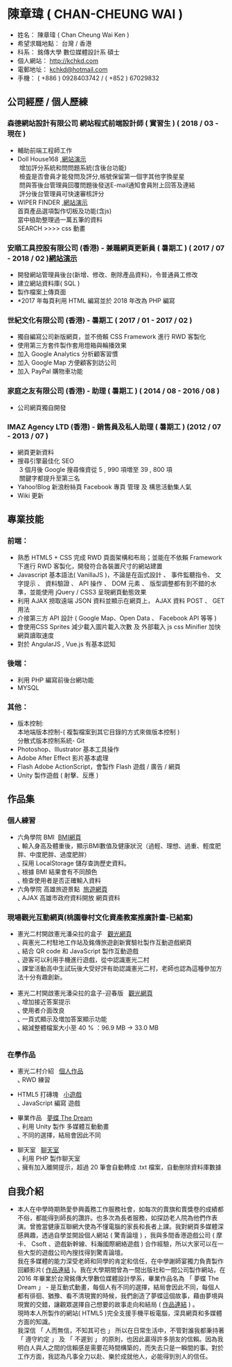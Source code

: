 # 陳章瑋 ( CHAN-CHEUNG WAI ) 

* 姓名： 陳章瑋 ( Chan Cheung Wai Ken )
* 希望求職地點： 台灣 / 香港
* 科系： 銘傳大學 數位媒體設計系 碩士
* 個人網站： http://kchkd.com
* 電郵地址： kchkd@hotmail.com
* 手機： ( +886 ) 0928403742 / ( +852 ) 67029832
## 公司經歷 / 個人歷練

### 森德網站設計有限公司 網站程式前端設計師 ( 實習生 ) ( 2018 / 03 - 現在 ) 
* 輔助前端工程師工作
* Doll House168 ,<a href="http://www.isex.tw/product_in.php?id=91/ " target="_blank">網站演示</a><br>
  增加評分系統和問問題系統(含後台功能)<br>
  檢査是否會員才能發問及評分,帳號保留第一個字其他字換星星<br>
  問與答後台管理員回覆問題後發送E-mail通知會員附上回答及連結<br>
  評分後台管理員可快速審核評分<br>
* WIPER FINDER ,<a href="http://us.wiperfindersystem.com/ " target="_blank">網站演示</a><br>
  首頁產品選項製作切板及功能(含js)<br>
  當中栛助整理過一萬五筆的資料<br>
  SEARCH >>>> css 動畫<br>
  

### 安順工具控股有限公司 (香港) - 兼職網頁更新員 ( 暑期工 ) ( 2017 / 07 - 2018 / 02 )<a href="http://kchkd.com/anson/php" target="_blank">網站演示</a>
* 開發網站管理員後台(新增、修改、刪除產品資料)，令普通員工修改
* 建立網站資料庫( SQL )
* 製作檔案上傳頁面
*  *2017 年每頁利用 HTML 編寫並於 2018 年改為 PHP 編寫

### 世紀文化有限公司 (香港)  - 暑期工 ( 2017 / 01 - 2017 / 02 )
* 獨自編寫公司新版網頁，並不倚賴 CSS Framework 進行 RWD 客製化
* 使用第三方套件製作套用燈箱與輪播效果
* 加入 Google Analytics 分析顧客習慣
* 加入 Google Map 方便顧客到訪公司
* 加入 PayPal 購物車功能
  
### 家庭之友有限公司  (香港)  - 助理 ( 暑期工 ) ( 2014 / 08 - 2016 / 08 )
* 公司網頁獨自開發

###  IMAZ Agency LTD  (香港)  - 銷售員及私人助理 ( 暑期工 ) (2012 / 07 - 2013 / 07 )
* 網頁更新資料
* 搜尋引擎最佳化 SEO <br>
  3 個月後 Google 搜尋條資從 5 , 990 項増至 39 , 800 項 <br>
  關鍵字都提升至第三名
* Yahoo!Blog 新浪粉絲頁 Facebook 專頁 管理 及 構思活動集人氣
* Wiki 更新

## 專業技能

### 前端：
* 熟悉 HTML5 + CSS 完成 RWD 頁面架構和布局；並能在不依賴 Framework 下進行 RWD 客製化，開發符合各裝置尺寸的網站建置
* Javascript 基本語法( VanillaJS )，不論是在函式設計 、 事件監聽指令、 文字提示 、 資料驗證 、 API 操作 、 DOM 元素 、 版型調整都有到不錯的水準，並能使用 jQuery / CSS3 呈現網頁動態效果
* 利用 AJAX 撈取遠端 JSON 資料並顯示在網頁上， AJAX 資料 POST 、 GET 用法
* 介接第三方 API 設計 ( Google Map、Open Data 、 Facebook API 等等 ) 
* 會使用CSS Sprites 減少載入圖片載入次數 及 外部載入 js css Minifier 加快網頁讀取速度
* 對於 AngularJS , Vue.js 有基本認知
### 後端：
* 利用 PHP 編寫前後台網功能
* MYSQL
### 其他：
* 版本控制:<br>
  本地端版本控制-( 複製檔案到其它目錄的方式來做版本控制 ) <br>
  分散式版本控制系統- Git <br>
* Photoshop、Illustrator 基本工具操作
* Adobe After Effect 影片基本處理
* Flash Adobe ActionScript，會製作 Flash 遊戲 / 廣告 / 網頁 
* Unity 製作遊戲 ( 射擊、反應 )

## 作品集

### 個人練習
- 六角學院 BMI  <a href="http://kchkd.com/bmi/2.0" target="_blank">BMI網頁</a><BR>
  ⌞ 輸入身高及體重後，顯示BMI數值及健康狀況（過輕、理想、過重、輕度肥胖、中度肥胖、過度肥胖）<BR>
  ⌞ 採用 LocalStorage 儲存查詢歷史資料。<BR>
  ⌞ 根據 BMI 結果會有不同顏色<br>
  ⌞ 檢查使用者是否正確輸入資料<br>
- 六角學院 高雄旅遊景點  <a href="http://www.kchkd.com/kaohsiung-travel/" target="_blank">旅遊網頁</a><BR>
  ⌞ AJAX 高雄市政府資料開放 網頁資料
  
### 現場觀光互動網頁(桃園眷村文化資產教案推廣計畫-已結案)
- 憲光二村開啟憲光潘朵拉的盒子 &nbsp; <a href="http://kchkd.com/s2/game/" target="_blank">觀光網頁</a><BR>
  ⌞ 與憲光二村駐地工作站及銘傳旅遊創新實驗社製作互動遊戲網頁<BR>
  ⌞ 結合 QR code 和 JavaScript 製作互動遊戲<BR>
  ⌞ 遊客可以利用手機進行遊戲，從中認識憲光二村<BR>
  ⌞ 課堂活動高中生試玩後大受好評有助認識憲光二村，老師也認為這種參加方法十分有趣創新。<br>
  
- 憲光二村開啟憲光潘朵拉的盒子-迎春版 &nbsp; <a href="http://kchkd.com/s2/game2/" target="_blank">觀光網頁</a><BR>
  ⌞ 增加接近答案提示<BR>
  ⌞ 使用者介面改良<BR>
  ⌞ 一頁式顯示及増加答案顯示功能<BR>
  ⌞ 縮減整體檔案大小至 40 % ：96.9 MB -> 33.0 MB <BR>
  
### 在學作品
- 憲光二村介紹 &nbsp; <a href="http://kchkd.com/sianguang2ndvillage" target="_blank">個人作品</a><BR>
  ⌞ RWD 練習<BR>
  
- HTML5 打磚塊 &nbsp; <a href="http://kchkd.com/html5game" target="_blank">小遊戲</a><BR>
  ⌞ JavaScript 編寫 遊戲<BR>

- 畢業作品 &nbsp; <a href="http://kchkd.com/TheDream" target="_blank"> 夢蝶 The Dream </a><BR>
  ⌞ 利用 Unity 製作 多媒體互動動畫<BR>
  ⌞ 不同的選擇，結局會因此不同<BR>
  
- 聊天室 &nbsp; <a href="http://kchkd.com/chatroom" target="_blank">聊天室</a><BR>
  ⌞ 利用 PHP 製作聊天室<BR>
  ⌞ 擁有加入離開提示，超過 20 筆會自動轉成 .txt 檔案，自動刪除資料庫數據
  
## 自我介紹
* 本人在中學時期熱愛參興義務工作服務社會，如每次的賣旗和賣獎卷的成績都不俗，都能得到師長的讚許。也多次為長者服務，如探訪老人院為他們作表演。曾擔當健康互聯網大使為不懂電腦的家長和長者上課。我對網頁多媒體深感興趣，透過自學並開設個人網站 ( 驚青論壇 ) ，我與多間香港遊戲公司 ( 摩卡、 Csoft 、遊戲新幹線、科瀚國際網絡遊戲 ) 合作經驗，所以大家可以在一些大型的遊戲公司內搜找得到驚青論壇。<BR>
  我在多媒體的能力深受老師和同學的肯定和信任，在中學謝師宴獨力負責製作回顧影片( <a href="https://www.youtube.com/watch?v=s2vmSVf-qKo" target="_blank">作品連結</a> )。我在大學期間曾為一間出版社和一間公司製作網站，在 2016 年畢業於台灣銘傳大學數位媒體設計學系，畢業作品名為 「 夢蝶 The Dream 」 - 是互動式動畫，每個人有不同的選擇，結局會因此不同，每個人都有徘徊、猶豫、看不清現實的時候，我們創造了夢蝶這個故事，藉由夢境與現實的交錯，讓觀眾選擇自己想要的故事走向和結局 ( <a href="https://www.youtube.com/watch?v=_2Ul-t7tng4" target="_blank">作品連結</a> ) 。<BR>
  現時本人所製作的網站( HTML5 )完全支援手機平板電腦，深具網頁和多媒體方面的知識。<BR>
我深信 「 人而無信，不知其可也 」 所以在日常生活中，不管對誰我都秉持著 「 遵守約定 」 及 「 不遲到 」 的原則，也因此贏得許多朋友的信賴。因為我明白人與人之間的信賴感是需要花時間構築的，而失去只是一瞬間的事。對於工作方面，我認為凡事全力以赴、樂於成就他人，必能得到別人的信任。<BR>






